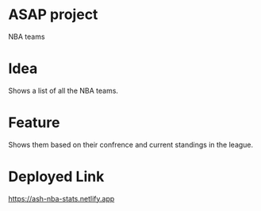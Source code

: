 # ASAP project

NBA teams

# Idea

Shows a list of all the NBA teams.

# Feature

Shows them based on their confrence and current standings in the league.

# Deployed Link
https://ash-nba-stats.netlify.app
